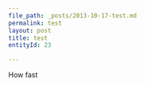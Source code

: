 ```yaml
---
file_path: _posts/2013-10-17-test.md
permalink: test
layout: post
title: test
entityId: 23

---
```

How fast